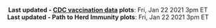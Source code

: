<p align="center">
    <b>Last updated - <a href="https://covid.cdc.gov/covid-data-tracker/#vaccinations" target="_blank">CDC vaccination data</a> plots</b>: Fri, Jan 22 2021 3pm ET<br>
    <b>Last updated - Path to Herd Immunity plots</b>: Fri, Jan 22 2021 3pm ET
    </p>